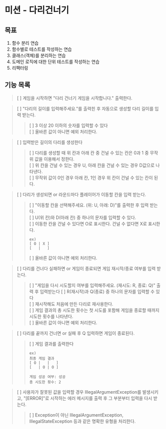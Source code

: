 # 미션 - 다리건너기

## 목표
1. 함수 분리 연습
2. 함수별로 테스트를 작성하는 연습
3. 클래스(객체)를 분리하는 연습
4. 도메인 로직에 대한 단위 테스트를 작성하는 연습
5. 리팩터링

## 기능 목록

> [ ] 게임을 시작하면 "다리 건너기 게임을 시작합니다." 출력한다.

> [ ] "다리의 길이를 입력해주세요."를 출력힌 후 자동으로 생성할 다리 길이를 입력 받는다.   
> > [ ] 3 이상 20 이하의 숫자를 입력할 수 있다   
> > [ ] 올바른 값이 아니면 예외 처리한다.   

> [ ] 입력받은 길이의 다리를 생성한다
> > [ ] 다리를 생성할 때 위 칸과 아래 칸 중 건널 수 있는 칸은 0과 1 중 무작위 값을 이용해서 정한다.   
> > [ ] 위 칸을 건널 수 있는 경우 U, 아래 칸을 건널 수 있는 경우 D값으로 나타낸다.   
> > [ ] 무작위 값이 0인 경우 아래 칸, 1인 경우 위 칸이 건널 수 있는 칸이 된다.

> [ ] 다리가 생성되면 or 라운드마다 플레이어가 이동할 칸을 입력 받는다. 
> > [ ] "이동할 칸을 선택해주세요. (위: U, 아래: D)"를 출력한 후 입력 받는다.   
> > [ ] U(위 칸)와 D(아래 칸) 중 하나의 문자를 입력할 수 있다.   
> > [ ] 이동한 칸을 건널 수 있다면 O로 표시한다. 건널 수 없다면 X로 표시한다.   
> > ```aidl
> > ex)
> > [ O | X ]
> > [   |   ]
> > ```
> > [ ] 올바른 값이 아니면 예외 처리한다.   

> [ ] 다리를 건너다 실패하면 or 게임이 종료되면 게임 재시작/종료 여부를 입력 받는다.
> > [ ] "게임을 다시 시도할지 여부를 입력해주세요. (재시도: R, 종료: Q)" 출력 후 입력받는다
> > [ ] R(재시작)과 Q(종료) 중 하나의 문자를 입력할 수 있다   
> > [ ] 재시작해도 처음에 만든 다리로 재사용한다.   
> > [ ] 게임 결과의 총 시도한 횟수는 첫 시도를 포함해 게임을 종료할 때까지 시도한 횟수를 나타낸다.   
> > [ ] 올바른 값이 아니면 예외 처리한다.   

> [ ] 다리를 끝까지 건너면 or 실패 후 Q 입력하면 게임이 종료된다.
> > [ ] 게임 결과를 출력한다
> > ```aidl
> > ex)
> > 최종 게임 결과
> > [ O |   |   ]
> > [   | O | O ]
> > 
> > 게임 성공 여부: 성공
> > 총 시도한 횟수: 2
> > ```

> [ ] 사용자가 잘못된 값을 입력할 경우 IllegalArgumentException를 발생시키고, "[ERROR]"로 시작하는 에러 메시지를 출력 후 그 부분부터 입력을 다시 받는다.
> > [ ] Exception이 아닌 IllegalArgumentException, IllegalStateException 등과 같은 명확한 유형을 처리한다.

